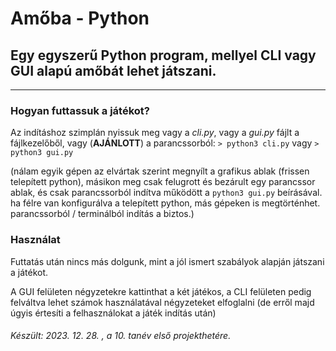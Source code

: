 # Amőba - Python
## Egy egyszerű Python program, mellyel CLI vagy GUI alapú amőbát lehet játszani.

***

### Hogyan futtassuk a játékot?

Az indításhoz szimplán nyissuk meg vagy a *cli.py*, vagy a *gui.py* fájlt a fájlkezelőből,
vagy (**AJÁNLOTT**) a parancssorból: `> python3 cli.py` vagy `> python3 gui.py`

(nálam egyik gépen az elvártak szerint megnyílt a grafikus ablak (frissen telepített python), másikon meg csak felugrott és bezárult egy parancssor ablak, és csak parancssorból indítva működött a `python3 gui.py` beírásával.
ha félre van konfigurálva a telepített python, más gépeken is megtörténhet.
parancssorból / terminálból indítás a biztos.)

### Használat

Futtatás után nincs más dolgunk, mint a jól ismert szabályok alapján játszani a játékot.

A GUI felületen négyzetekre kattinthat a két játékos,
a CLI felületen pedig felváltva lehet számok használatával négyzeteket elfoglalni (de erről majd úgyis értesíti a felhasználokat a játék indítás után)

###### Készült:  2023. 12. 28. , a 10. tanév első projekthetére.
